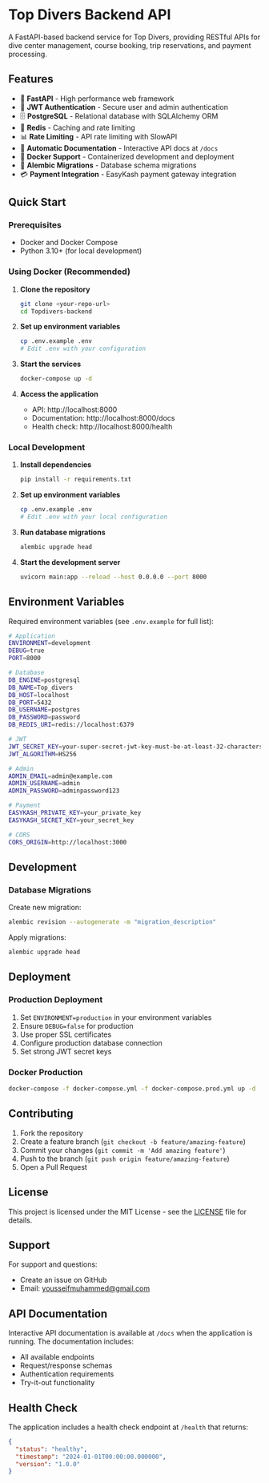 # Top Divers Backend API

A FastAPI-based backend service for Top Divers, providing RESTful APIs for dive center management, course booking, trip reservations, and payment processing.

## Features

- 🚀 **FastAPI** - High performance web framework
- 🔐 **JWT Authentication** - Secure user and admin authentication
- 🗄️ **PostgreSQL** - Relational database with SQLAlchemy ORM
- 🎯 **Redis** - Caching and rate limiting
- 📊 **Rate Limiting** - API rate limiting with SlowAPI
- 📝 **Automatic Documentation** - Interactive API docs at `/docs`
- 🐳 **Docker Support** - Containerized development and deployment
- 🧪 **Alembic Migrations** - Database schema migrations
- 💳 **Payment Integration** - EasyKash payment gateway integration

## Quick Start

### Prerequisites

- Docker and Docker Compose
- Python 3.10+ (for local development)

### Using Docker (Recommended)

1. **Clone the repository**

   ```bash
   git clone <your-repo-url>
   cd Topdivers-backend
   ```

2. **Set up environment variables**

   ```bash
   cp .env.example .env
   # Edit .env with your configuration
   ```

3. **Start the services**

   ```bash
   docker-compose up -d
   ```

4. **Access the application**
   - API: http://localhost:8000
   - Documentation: http://localhost:8000/docs
   - Health check: http://localhost:8000/health

### Local Development

1. **Install dependencies**

   ```bash
   pip install -r requirements.txt
   ```

2. **Set up environment variables**

   ```bash
   cp .env.example .env
   # Edit .env with your local configuration
   ```

3. **Run database migrations**

   ```bash
   alembic upgrade head
   ```

4. **Start the development server**
   ```bash
   uvicorn main:app --reload --host 0.0.0.0 --port 8000
   ```

## Environment Variables

Required environment variables (see `.env.example` for full list):

```bash
# Application
ENVIRONMENT=development
DEBUG=true
PORT=8000

# Database
DB_ENGINE=postgresql
DB_NAME=Top_divers
DB_HOST=localhost
DB_PORT=5432
DB_USERNAME=postgres
DB_PASSWORD=password
DB_REDIS_URI=redis://localhost:6379

# JWT
JWT_SECRET_KEY=your-super-secret-jwt-key-must-be-at-least-32-characters
JWT_ALGORITHM=HS256

# Admin
ADMIN_EMAIL=admin@example.com
ADMIN_USERNAME=admin
ADMIN_PASSWORD=adminpassword123

# Payment
EASYKASH_PRIVATE_KEY=your_private_key
EASYKASH_SECRET_KEY=your_secret_key

# CORS
CORS_ORIGIN=http://localhost:3000
```

## Development

### Database Migrations

Create new migration:

```bash
alembic revision --autogenerate -m "migration_description"
```

Apply migrations:

```bash
alembic upgrade head
```

## Deployment

### Production Deployment

1. Set `ENVIRONMENT=production` in your environment variables
2. Ensure `DEBUG=false` for production
3. Use proper SSL certificates
4. Configure production database connection
5. Set strong JWT secret keys

### Docker Production

```bash
docker-compose -f docker-compose.yml -f docker-compose.prod.yml up -d
```

## Contributing

1. Fork the repository
2. Create a feature branch (`git checkout -b feature/amazing-feature`)
3. Commit your changes (`git commit -m 'Add amazing feature'`)
4. Push to the branch (`git push origin feature/amazing-feature`)
5. Open a Pull Request

## License

This project is licensed under the MIT License - see the [LICENSE](LICENSE) file for details.

## Support

For support and questions:

- Create an issue on GitHub
- Email: yousseifmuhammed@gmail.com

## API Documentation

Interactive API documentation is available at `/docs` when the application is running. The documentation includes:

- All available endpoints
- Request/response schemas
- Authentication requirements
- Try-it-out functionality

## Health Check

The application includes a health check endpoint at `/health` that returns:

```json
{
  "status": "healthy",
  "timestamp": "2024-01-01T00:00:00.000000",
  "version": "1.0.0"
}
```
